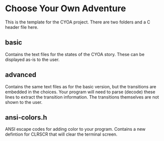 # Choose Your Own Adventure

This is the template for the CYOA project. There are two folders
and a C header file here.

## basic
Contains the text files for the states of the CYOA story. These
can be displayed as-is to the user.

## advanced
Contains the same text files as for the basic version, but the transitions
are embedded in the choices. Your program will need to parse (decode)
these lines to extract the transition information. The transitions
themselves are not shown to the user.

## ansi-colors.h

ANSI escape codes for adding color to your program.
Contains a new defintion for CLRSCR that will clear the terminal screen.
